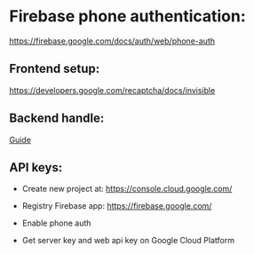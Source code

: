 # Firebase phone authentication:

https://firebase.google.com/docs/auth/web/phone-auth

## Frontend setup:
https://developers.google.com/recaptcha/docs/invisible

## Backend handle:
[Guide](https://medium.com/@shangyilim/verifying-phone-numbers-with-firebase-phone-authentication-on-your-backend-for-free-7a9bef326d02)

## API keys:

 - Create new project at: https://console.cloud.google.com/
 
 - Registry Firebase app: https://firebase.google.com/
 
 - Enable phone auth
 
 - Get server key and web api key on Google Cloud Platform